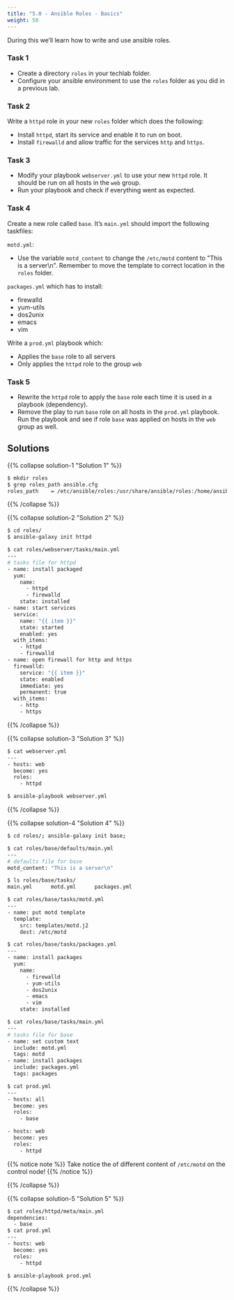 ```yaml
---
title: "5.0 - Ansible Roles - Basics"
weight: 50
---
```


During this we’ll learn how to write and use ansible roles.

### Task 1

- Create a directory `roles` in your techlab folder.
- Configure your ansible environment to use the `roles` folder as you did in a previous lab.

### Task 2

Write a `httpd` role in your new `roles` folder which does the
following:

- Install `httpd`, start its service and enable it to run on boot.
- Install `firewalld` and allow traffic for the services `http` and `https`.

### Task 3

- Modify your playbook `webserver.yml` to use your new `httpd` role. It should be run on all hosts in the `web` group.
- Run your playbook and check if everything went as expected.

### Task 4

Create a new role called `base`. It’s `main.yml` should import the
following taskfiles:

`motd.yml`:

- Use the variable `motd_content` to change the `/etc/motd` content to "This is a server\\n". Remember to move the template to correct location in the `roles` folder.

`packages.yml` which has to install:

- firewalld
- yum-utils
- dos2unix
- emacs
- vim

Write a `prod.yml` playbook which:
  
- Applies the `base` role to all servers
- Only applies the `httpd` role to the group `web`


### Task 5

- Rewrite the `httpd` role to apply the `base` role each time it is used in a playbook (dependency).
- Remove the play to run `base` role on all hosts in the `prod.yml` playbook. Run the playbook and see if role `base` was applied on hosts in the `web` group as well.

## Solutions

{{% collapse solution-1 "Solution 1" %}}
```bash
$ mkdir roles
$ grep roles_path ansible.cfg
roles_path    = /etc/ansible/roles:/usr/share/ansible/roles:/home/ansible/techlab/roles
```
{{% /collapse %}}

{{% collapse solution-2 "Solution 2" %}}
```bash
$ cd roles/
$ ansible-galaxy init httpd

$ cat roles/webserver/tasks/main.yml
---
# tasks file for httpd
- name: install packaged
  yum:
    name:
      - httpd
      - firewalld
    state: installed
- name: start services
  service:
    name: "{{ item }}"
    state: started
    enabled: yes
  with_items:
    - httpd
    - firewalld
- name: open firewall for http and https
  firewalld:
    service: "{{ item }}"
    state: enabled
    immediate: yes
    permanent: true
  with_items:
    - http
    - https
```
{{% /collapse %}}

{{% collapse solution-3 "Solution 3" %}}
```bash
$ cat webserver.yml
---
- hosts: web
  become: yes
  roles:
    - httpd

$ ansible-playbook webserver.yml
```
{{% /collapse %}}

{{% collapse solution-4 "Solution 4" %}}
```bash
$ cd roles/; ansible-galaxy init base;

$ cat roles/base/defaults/main.yml
---
# defaults file for base
motd_content: "This is a server\n"

$ ls roles/base/tasks/
main.yml      motd.yml      packages.yml

$ cat roles/base/tasks/motd.yml
---
- name: put motd template
  template:
    src: templates/motd.j2
    dest: /etc/motd

$ cat roles/base/tasks/packages.yml
---
- name: install packages
  yum:
    name:
      - firewalld
      - yum-utils
      - dos2unix
      - emacs
      - vim
    state: installed

$ cat roles/base/tasks/main.yml
---
# tasks file for base
- name: set custom text
  include: motd.yml
  tags: motd
- name: install packages
  include: packages.yml
  tags: packages

$ cat prod.yml
---
- hosts: all
  become: yes
  roles:
    - base

- hosts: web
  become: yes
  roles:
    - httpd
```

{{% notice note %}}
Take notice the of different content of `/etc/motd` on the control node!
{{% /notice %}}

{{% /collapse %}}

{{% collapse solution-5 "Solution 5" %}}

```bash
$ cat roles/httpd/meta/main.yml
dependencies:
  - base
$ cat prod.yml
---
- hosts: web
  become: yes
  roles:
    - httpd

$ ansible-playbook prod.yml
```

{{% /collapse %}}